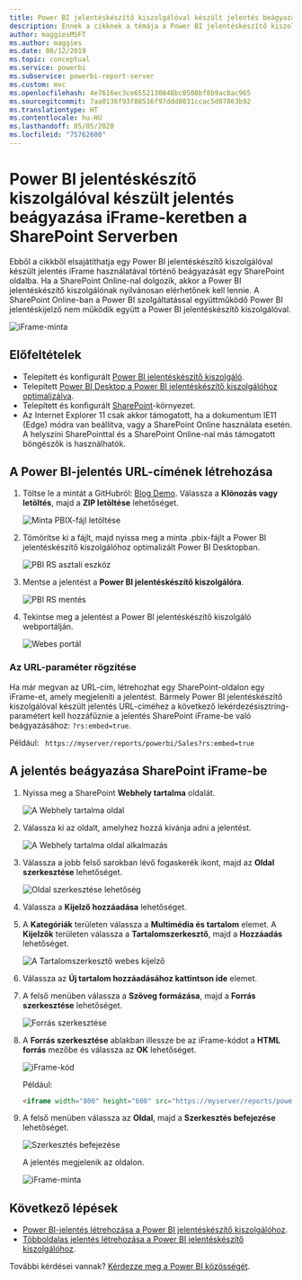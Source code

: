```yaml
---
title: Power BI jelentéskészítő kiszolgálóval készült jelentés beágyazása iFrame-keretben a SharePoint Serverben
description: Ennek a cikknek a témája a Power BI jelentéskészítő kiszolgálóval készült jelentések beágyazása iFrame-keretben a SharePoint Serverben
author: maggiesMSFT
ms.author: maggies
ms.date: 08/12/2019
ms.topic: conceptual
ms.service: powerbi
ms.subservice: powerbi-report-server
ms.custom: mvc
ms.openlocfilehash: 4e7616ec3ce6552130848bc0508bf8b9ac8ac965
ms.sourcegitcommit: 7aa0136f93f88516f97ddd8031ccac5d07863b92
ms.translationtype: HT
ms.contentlocale: hu-HU
ms.lasthandoff: 05/05/2020
ms.locfileid: "75762600"
---
```

# <a name="embed-a-power-bi-report-server-report-using-an-iframe-in-sharepoint-server"></a>Power BI jelentéskészítő kiszolgálóval készült jelentés beágyazása iFrame-keretben a SharePoint Serverben

Ebből a cikkből elsajátíthatja egy Power BI jelentéskészítő kiszolgálóval készült jelentés iFrame használatával történő beágyazását egy SharePoint oldalba. Ha a SharePoint Online-nal dolgozik, akkor a Power BI jelentéskészítő kiszolgálónak nyilvánosan elérhetőnek kell lennie. A SharePoint Online-ban a Power BI szolgáltatással együttműködő Power BI jelentéskijelző nem működik együtt a Power BI jelentéskészítő kiszolgálóval.  

![iFrame-minta](media/quickstart-embed/quickstart_embed_01.png)

## <a name="prerequisites"></a>Előfeltételek
* Telepített és konfigurált [Power BI jelentéskészítő kiszolgáló](https://powerbi.microsoft.com/report-server/).
* Telepített [Power BI Desktop a Power BI jelentéskészítő kiszolgálóhoz optimalizálva](install-powerbi-desktop.md).
* Telepített és konfigurált [SharePoint](https://docs.microsoft.com/sharepoint/install/install)-környezet.
* Az Internet Explorer 11 csak akkor támogatott, ha a dokumentum IE11 (Edge) módra van beállítva, vagy a SharePoint Online használata esetén. A helyszíni SharePointtal és a SharePoint Online-nal más támogatott böngészők is használhatók.

## <a name="create-the-power-bi-report-url"></a>A Power BI-jelentés URL-címének létrehozása

1. Töltse le a mintát a GitHubról: [Blog Demo](https://github.com/Microsoft/powerbi-desktop-samples). Válassza a **Klónozás vagy letöltés**, majd a **ZIP letöltése** lehetőséget.

    ![Minta PBIX-fájl letöltése](media/quickstart-embed/quickstart_embed_14.png)

2. Tömörítse ki a fájlt, majd nyissa meg a minta .pbix-fájlt a Power BI jelentéskészítő kiszolgálóhoz optimalizált Power BI Desktopban.

    ![PBI RS asztali eszköz](media/quickstart-embed/quickstart_embed_02.png)

3. Mentse a jelentést a **Power BI jelentéskészítő kiszolgálóra**. 

    ![PBI RS mentés](media/quickstart-embed/quickstart_embed_03.png)

4. Tekintse meg a jelentést a Power BI jelentéskészítő kiszolgáló webportálján.

    ![Webes portál](media/quickstart-embed/quickstart_embed_04.png)

### <a name="capture-the-url-parameter"></a>Az URL-paraméter rögzítése

Ha már megvan az URL-cím, létrehozhat egy SharePoint-oldalon egy iFrame-et, amely megjeleníti a jelentést. Bármely Power BI jelentéskészítő kiszolgálóval készült jelentés URL-címéhez a következő lekérdezésisztring-paramétert kell hozzáfűznie a jelentés SharePoint iFrame-be való beágyazásához: `?rs:embed=true`.

   Például:
    ``` 
    https://myserver/reports/powerbi/Sales?rs:embed=true
    ```
## <a name="embed-the-report-in-a-sharepoint-iframe"></a>A jelentés beágyazása SharePoint iFrame-be

1. Nyissa meg a SharePoint **Webhely tartalma** oldalát.

    ![A Webhely tartalma oldal](media/quickstart-embed/quickstart_embed_05.png)

2. Válassza ki az oldalt, amelyhez hozzá kívánja adni a jelentést.

    ![A Webhely tartalma oldal alkalmazás](media/quickstart-embed/quickstart_embed_06.png)

3. Válassza a jobb felső sarokban lévő fogaskerék ikont, majd az **Oldal szerkesztése** lehetőséget.

    ![Oldal szerkesztése lehetőség](media/quickstart-embed/quickstart_embed_07.png)

4. Válassza a **Kijelző hozzáadása** lehetőséget.

5. A **Kategóriák** területen válassza a **Multimédia és tartalom** elemet. A **Kijelzők** területen válassza a **Tartalomszerkesztő**, majd a **Hozzáadás** lehetőséget.

    ![A Tartalomszerkesztő webes kijelző](media/quickstart-embed/quickstart_embed_09.png)

6. Válassza az **Új tartalom hozzáadásához kattintson ide** elemet.

7. A felső menüben válassza a **Szöveg formázása**, majd a **Forrás szerkesztése** lehetőséget.

     ![Forrás szerkesztése](media/quickstart-embed/quickstart_embed_11.png)

8. A **Forrás szerkesztése** ablakban illessze be az iFrame-kódot a **HTML forrás** mezőbe és válassza az **OK** lehetőséget.

    ![iFrame-kód](media/quickstart-embed/quickstart_embed_12.png)

     Például:
     ```html
     <iframe width="800" height="600" src="https://myserver/reports/powerbi/Sales?rs:embed=true" frameborder="0" allowFullScreen="true"></iframe>
     ```

9. A felső menüben válassza az **Oldal**, majd a **Szerkesztés befejezése** lehetőséget.

    ![Szerkesztés befejezése](media/quickstart-embed/quickstart_embed_13.png)

    A jelentés megjelenik az oldalon.

    ![iFrame-minta](media/quickstart-embed/quickstart_embed_01.png)

## <a name="next-steps"></a>Következő lépések

- [Power BI-jelentés létrehozása a Power BI jelentéskészítő kiszolgálóhoz](quickstart-create-powerbi-report.md).  
- [Többoldalas jelentés létrehozása a Power BI jelentéskészítő kiszolgálóhoz](quickstart-create-paginated-report.md).  

További kérdései vannak? [Kérdezze meg a Power BI közösségét](https://community.powerbi.com/). 
